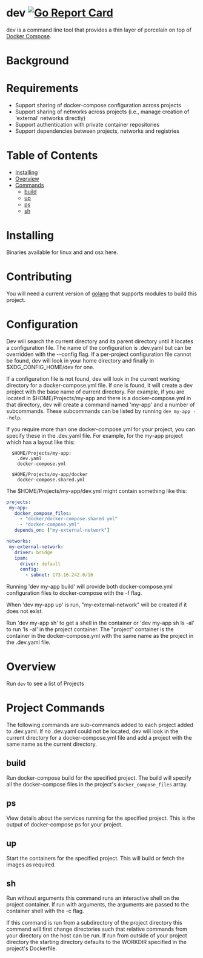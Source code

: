 # dev [![Go Report Card](https://goreportcard.com/badge/github.com/wish/dev)](https://goreportcard.com/report/github.com/wish/dev)

dev is a command line tool that provides a thin layer of porcelain on top of [Docker Compose](https://docs.docker.com/compose/).

# Background

# Requirements

 * Support sharing of docker-compose configuration across projects
 * Support sharing of networks across projects (i.e., manage creation of 'external' networks directly)
 * Support authentication with private container repositories
 * Support dependencies between projects, networks and registries

# Table of Contents
- [Installing](#installing)
- [Overview](#overview)
- [Commands](#commands)
  * [build](#build)
  * [up](#up)
  * [ps](#ps)
  * [sh](#sh)

# Installing

Binaries available for linux and and osx here.

# Contributing

You will need a current version of [golang](https://golang.org/dl/) that supports
modules to build this project.

# Configuration

Dev will search the current directory and its parent directory until it locates
a configuration file. The name of the configuration is .dev.yaml but can be
overridden with the --config flag. If a per-project configuration file cannot
be found, dev will look in your home directory and finally in
$XDG_CONFIG_HOME/dev for one.

If a configuration file is not found, dev will look in the current working
directory for a docker-compose.yml file. If one is found, it will create a dev
project with the base name of current directory.  For example, if you are
located in $HOME/Projects/my-app and there is a docker-compose.yml in that
directory, dev will create a command named 'my-app' and a number of
subcommands.  These subcommands can be listed by running `dev my-app --help`.

If you require more than one docker-compose.yml for your project, you can
specify these in the .dev.yaml file. For example, for the my-app project which
has a layout like this:

```
  $HOME/Projects/my-app:
    .dev.yaml
    docker-compose.yml

  $HOME/Projects/my-app/docker
    docker-compose.shared.yml
```

The $HOME/Projects/my-app/dev.yml might contain something like this:

 ```yaml
projects:
  my-app:
    docker_compose_files:
      - "docker/docker-compose.shared.yml"
      - "docker-compose.yml"
    depends_on: ["my-external-network"]

networks:
  my-external-network:
    driver: bridge
    ipam:
      driver: default
      config:
        - subnet: 173.16.242.0/16
 ```

Running 'dev my-app build' will provide both docker-compose.yml configuration
files to docker-compose with the -f flag.

When 'dev my-app up' is run, "my-external-network" will be created if it does not
exist.

Run 'dev my-app sh' to get a shell in the container or 'dev my-app sh ls -al'
to run 'ls -al' in the project container. The "project" container is the
container in the docker-compose.yml with the same name as the project in the
.dev.yaml file.

# Overview

Run `dev` to see a list of Projects


# Project Commands

The following commands are sub-commands added to each project added to
.dev.yaml. If no .dev.yaml could not be located, dev will look in the current
directory for a docker-compose.yml file and add a project with the same name as
the current directory.

## build

Run docker-compose build for the specified project. The build will specify
all the docker-compose files in the project's `docker_compose_files` array.

## ps

View details about the services running for the specified project. This is the
output of docker-compose ps for your project.

## up

Start the containers for the specified project. This will build or fetch the
images as required.

## sh

Run without arguments this command runs an interactive shell on the project
container. If run with arguments, the arguments are passed to the container shell
with the -c flag.

If this command is run from a subdirectory of the project directory this
command will first change directories such that relative commands from your
directory on the host can be run. If run from outside of your project
directory the starting directory defaults to the WORKDIR specified in the
project's Dockerfile.
